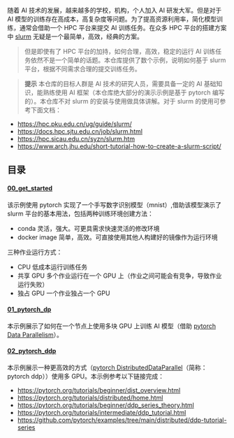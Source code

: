 随着 AI 技术的发展，越来越多的学校，机构，个人加入 AI 研发大军。但是对于 AI 模型的训练存在高成本，高复杂度等问题。为了提高资源利用率，简化模型训练，通常会借助一个 HPC 平台来提交 AI 训练任务。在众多 HPC 平台的搭建方案中 [slurm] 无疑是一个最简单，高效，经典的方案。

> 但是即使有了 HPC 平台的加持，如何合理，高效，稳定的运行 AI 训练任务依然不是一个简单的话题。本仓库提供了数个示例，说明如何基于 slurm 平台，根据不同需求合理的提交训练任务。

> **提示**
> 本仓库的目标人群是 AI 技术的研究人员，需要具备一定的 AI 基础知识，能熟练使用 AI 框架（本仓库绝大部分的演示示例是基于 pytorch 编写的）。本仓库不对 slurm 的安装与使用做具体讲解。对于 slurm 的使用可参考下面文档：

* https://hpc.pku.edu.cn/ug/guide/slurm/
* https://docs.hpc.sjtu.edu.cn/job/slurm.html
* https://hpc.sicau.edu.cn/syzn/slurm.htm
* https://www.arch.jhu.edu/short-tutorial-how-to-create-a-slurm-script/

## 目录

#### [00_get_started](./00_get_started/README.md)

该示例使用 pytorch  实现了一个手写数字识别模型（mnist）,借助该模型演示了 slurm 平台的基本用法，包括两种训练环境创建方法：

* conda 灵活，强大。可更具需求快速灵活的修改环境
* docker image 简单，高效。可直接使用其他人构建好的镜像作为运行环境
  
三种作业运行方式：

* CPU 低成本运行训练任务
* 共享 GPU 多个作业运行在一个 GPU 上（作业之间可能会有竞争，导致作业运行失败）
* 独占 GPU 一个作业独占一个 GPU

#### [01_pytorch_dp](./01_pytorch_dp/README.md)

本示例展示了如何在一个节点上使用多块 GPU 上训练 AI 模型（借助 [pytorch Data Parallelism](https://pytorch.org/tutorials/beginner/blitz/data_parallel_tutorial.html)）。

#### [02_pytorch_ddp](./02_pytorch_ddp/README.md)

本示例展示一种更高效的方式（[pytorch DistributedDataParallel](https://pytorch.org/docs/stable/generated/torch.nn.parallel.DistributedDataParallel.html)（简称：pytorch ddp））使用多 GPU。本示例参考以下链接完成：

* https://pytorch.org/tutorials/beginner/dist_overview.html
* https://pytorch.org/tutorials/distributed/home.html
* https://pytorch.org/tutorials/beginner/ddp_series_theory.html
* https://pytorch.org/tutorials/intermediate/ddp_tutorial.html
* https://github.com/pytorch/examples/tree/main/distributed/ddp-tutorial-series


[slurm]: https://slurm.schedmd.com/documentation.html